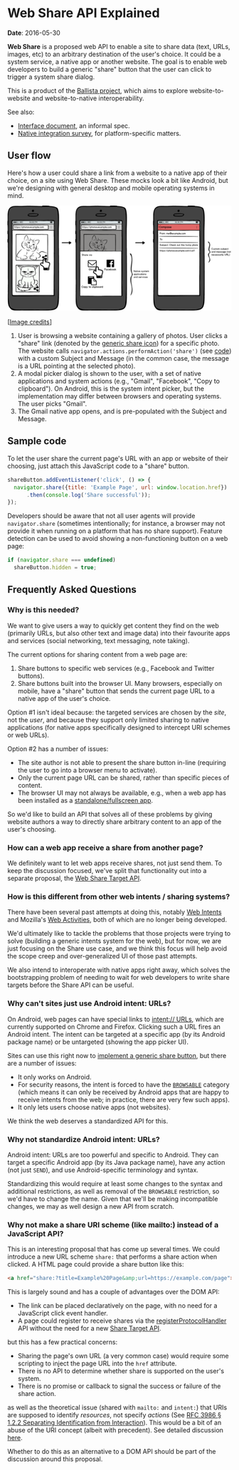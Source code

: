 # Web Share API Explained

**Date**: 2016-05-30

**Web Share** is a proposed web API to enable a site to share data (text, URLs,
images, etc) to an arbitrary destination of the user's choice. It could be a
system service, a native app or another website. The goal is to enable web
developers to build a generic "share" button that the user can click to trigger
a system share dialog.

This is a product of the [Ballista
project](https://github.com/chromium/ballista), which aims to explore
website-to-website and website-to-native interoperability.

See also:
* [Interface document](interface.md), an informal spec.
* [Native integration survey](native.md), for platform-specific matters.

## User flow

Here's how a user could share a link from a website to a native app of their
choice, on a site using Web Share. These mocks look a bit like Android, but
we're designing with general desktop and mobile operating systems in mind.

![Share on mobile: web to native](mocks/share_mobile_web_native.png)

[[Image credits](mocks/README.md)]

1. User is browsing a website containing a gallery of photos. User clicks a
   "share" link (denoted by the [generic share
   icon](https://design.google.com/icons/#ic_share)) for a specific photo. The
   website calls `navigator.actions.performAction('share')` (see
   [code](explainer.md#sharing-requester)) with a custom Subject and Message (in
   the common case, the message is a URL pointing at the selected photo).
2. A modal picker dialog is shown to the user, with a set of native applications
   and system actions (e.g., "Gmail", "Facebook", "Copy to clipboard"). On
   Android, this is the system intent picker, but the implementation may differ
   between browsers and operating systems. The user picks "Gmail".
3. The Gmail native app opens, and is pre-populated with the Subject and
   Message.

## Sample code

To let the user share the current page's URL with an app or website of their
choosing, just attach this JavaScript code to a "share" button.

```js
shareButton.addEventListener('click', () => {
  navigator.share({title: 'Example Page', url: window.location.href})
      .then(console.log('Share successful'));
});
```

Developers should be aware that not all user agents will provide
`navigator.share` (sometimes intentionally; for instance, a browser may not
provide it when running on a platform that has no share support). Feature
detection can be used to avoid showing a non-functioning button on a web page:

```js
if (navigator.share === undefined)
  shareButton.hidden = true;
```

## Frequently Asked Questions

### Why is this needed?

We want to give users a way to quickly get content they find on the web
(primarily URLs, but also other text and image data) into their favourite apps
and services (social networking, text messaging, note taking).

The current options for sharing content from a web page are:

1. Share buttons to specific web services (e.g., Facebook and Twitter buttons).
2. Share buttons built into the browser UI. Many browsers, especially on mobile,
   have a "share" button that sends the current page URL to a native app of the
   user's choice.

Option #1 isn't ideal because: the targeted services are chosen by the *site*,
not the *user*, and because they support only limited sharing to native
applications (for native apps specifically designed to intercept URI schemes or
web URLs).

Option #2 has a number of issues:

* The site author is not able to present the share button in-line (requiring the
  user to go into a browser menu to activate).
* Only the current page URL can be shared, rather than specific pieces of
  content.
* The browser UI may not always be available, e.g., when a web app has been
  installed as a [standalone/fullscreen
  app](https://www.w3.org/TR/appmanifest/#display-modes).

So we'd like to build an API that solves all of these problems by giving website
authors a way to directly share arbitrary content to an app of the user's
choosing.

### How can a web app receive a share from another page?

We definitely want to let web apps receive shares, not just send them. To keep
the discussion focused, we've split that functionality out into a separate
proposal, the [Web Share Target
API](https://github.com/mgiuca/web-share-target).

### How is this different from other web intents / sharing systems?

There have been several past attempts at doing this, notably [Web
Intents](http://webintents.org) and Mozilla's [Web
Activities](https://developer.mozilla.org/en-US/docs/Web/API/Web_Activities),
both of which are no longer being developed.

We'd ultimately like to tackle the problems that those projects were trying to
solve (building a generic intents system for the web), but for now, we are just
focusing on the Share use case, and we think this focus will help avoid the
scope creep and over-generalized UI of those past attempts.

We also intend to interoperate with native apps right away, which solves the
bootstrapping problem of needing to wait for web developers to write share
targets before the Share API can be useful.

### Why can't sites just use Android intent: URLs?

On Android, web pages can have special links to [intent://
URLs](https://developer.chrome.com/multidevice/android/intents), which are
currently supported on Chrome and Firefox. Clicking such a URL fires an Android
intent. The intent can be targeted at a specific app (by its Android package
name) or be untargeted (showing the app picker UI).

Sites can use this right now to [implement a generic share
button](https://paul.kinlan.me/sharing-natively-on-android-from-the-web/), but
there are a number of issues:

* It only works on Android.
* For security reasons, the intent is forced to have the
  [`BROWSABLE`](https://developer.android.com/reference/android/content/Intent.html#CATEGORY_BROWSABLE)
  category (which means it can only be received by Android apps that are happy
  to receive intents from the web; in practice, there are very few such apps).
* It only lets users choose native apps (not websites).

We think the web deserves a standardized API for this.

### Why not standardize Android intent: URLs?

Android intent: URLs are too powerful and specific to Android. They can target a
specific Android app (by its Java package name), have any action (not just
`SEND`), and use Android-specific terminology and syntax.

Standardizing this would require at least some changes to the syntax and
additional restrictions, as well as removal of the `BROWSABLE` restriction, so
we'd have to change the name. Given that we'll be making incompatible changes,
we may as well design a new API from scratch.

### Why not make a share URI scheme (like mailto:) instead of a JavaScript API?

This is an interesting proposal that has come up several times. We could
introduce a new URL scheme `share:` that performs a share action when clicked. A
HTML page could provide a share button like this:

```html
<a href="share:?title=Example%20Page&amp;url=https://example.com/page">Share this</a>
```

This is largely sound and has a couple of advantages over the DOM API:

* The link can be placed declaratively on the page, with no need for a
  JavaScript click event handler.
* A page could register to receive shares via the
  [registerProtocolHandler](https://developer.mozilla.org/en-US/docs/Web/API/Navigator/registerProtocolHandler)
  API without the need for a new [Share Target
  API](https://github.com/mgiuca/web-share-target).

but this has a few practical concerns:

* Sharing the page's own URL (a very common case) would require some scripting
  to inject the page URL into the `href` attribute.
* There is no API to determine whether share is supported on the user's system.
* There is no promise or callback to signal the success or failure of the share
  action.

as well as the theoretical issue (shared with `mailto:` and `intent:`) that URIs
are supposed to identify *resources*, not specify *actions* (See [RFC 3986 §
1.2.2 Separating Identification from
Interaction](https://tools.ietf.org/html/rfc3986#section-1.2.2)). This would be
a bit of an abuse of the URI concept (albeit with precedent). See detailed
discussion [here](https://github.com/chromium/ballista/issues/21).

Whether to do this as an alternative to a DOM API should be part of the
discussion around this proposal.
